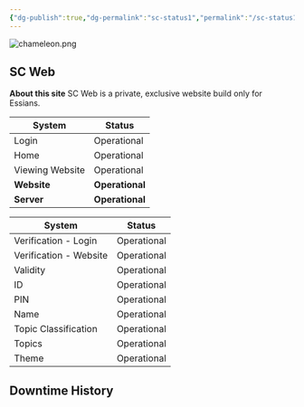 ```yaml
---
{"dg-publish":true,"dg-permalink":"sc-status1","permalink":"/sc-status1/"}
---
```


![chameleon.png](/img/user/chameleon.png)
## SC Web 

**About this site**
SC Web is a private, exclusive website build only for Essians.

| System          | Status          |
| --------------- | --------------- |
| Login           | Operational     |
| Home            | Operational     |
| Viewing Website | Operational     |
| **Website**     | **Operational** |
| **Server**      | **Operational** |

| System                 | Status      |
| ---------------------- | ----------- |
| Verification - Login   | Operational |
| Verification - Website | Operational |
| Validity               | Operational |
| ID                     | Operational |
| PIN                    | Operational |
| Name                   | Operational |
| Topic Classification   | Operational |
| Topics                 | Operational |
| Theme                  | Operational |

## Downtime History